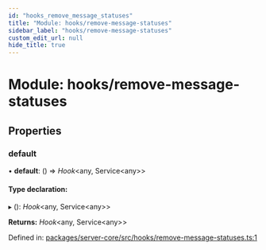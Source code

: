 ```yaml
---
id: "hooks_remove_message_statuses"
title: "Module: hooks/remove-message-statuses"
sidebar_label: "hooks/remove-message-statuses"
custom_edit_url: null
hide_title: true
---
```


# Module: hooks/remove-message-statuses

## Properties

### default

• **default**: () => *Hook*<any, Service<any\>\>

#### Type declaration:

▸ (): *Hook*<any, Service<any\>\>

**Returns:** *Hook*<any, Service<any\>\>

Defined in: [packages/server-core/src/hooks/remove-message-statuses.ts:1](https://github.com/xr3ngine/xr3ngine/blob/2d83606b6/packages/server-core/src/hooks/remove-message-statuses.ts#L1)

